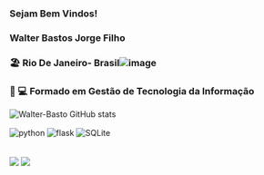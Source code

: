### Sejam Bem Vindos!
### Walter Bastos Jorge Filho
###     🏖️  Rio De Janeiro- Brasil![image](https://user-images.githubusercontent.com/101215016/187215481-3746bf0f-f0bc-4c26-867f-bc580ed0f5c0.png)
###     🧑‍ 💻 Formado em Gestão de Tecnologia da Informação


![ Walter-Basto GitHub stats](https://github-readme-stats.vercel.app/api?username=Walter-basto&show_icons=true&theme=blue-green)
 
 <div style="display: inline_block">
 
 <img align="center" alt="python" src="https://img.shields.io/badge/Python-3776AB?style=for-the-badge&logo=python&logoColor=yellow"/>
 <img align="center" alt="flask" src="https://img.shields.io/badge/Flask-000000?style=for-the-badge&logo=flask&logoColor=white"/> 
 <img align="center" alt="SQLite" src="https://img.shields.io/badge/SQLite-07405E?style=for-the-badge&logo=sqlite&logoColor=white"/> 
</div><br/>
 
</div>
  <br>
  <a href="https://www.instagram.com/walterbastos2022/" target="_blank"><img src="https://img.shields.io/badge/-Instagram-%23E4405F?style=for-the-badge&logo=instagram&logoColor=white" target="_blank"></a>
  <a href="https://www.linkedin.com/in/walter-bastos-9a118318a/" target="_blank"><img src="https://img.shields.io/badge/-LinkedIn-%230077B5?style=for-the-badge&logo=linkedin&logoColor=white" target="_blank"></a> 
  
  


</div>
 

